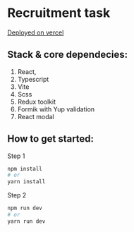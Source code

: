# Recruitment task

[Deployed on vercel](https://recruitment-task-eta.vercel.app/)

## Stack & core dependecies:
1. React,
2. Typescript
3. Vite
4. Scss
5. Redux toolkit
6. Formik with Yup validation
7. React modal

## How to get started:

Step 1

```bash
npm install
# or
yarn install
```

Step 2

```bash
npm run dev
# or
yarn run dev
```
